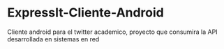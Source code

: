 # ExpressIt-Cliente-Android
Cliente android para el twitter academico, proyecto que consumira la API desarrollada en sistemas en red
